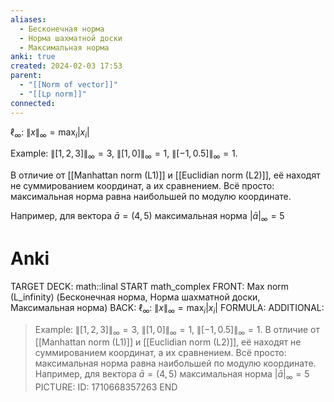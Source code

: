 ```yaml
---
aliases:
  - Бесконечная норма
  - Норма шахматной доски
  - Максимальная норма
anki: true
created: 2024-02-03 17:53
parent:
  - "[[Norm of vector]]"
  - "[[Lp norm]]"
connected:
---
```


$\ell_\infty$: $\|x\|_\infty = \max_i |x_i|$

Example: $\|[1, 2, 3]\|_\infty = 3$, $\|[1, 0]\|_\infty = 1$, $\|[-1, 0.5]\|_\infty = 1$.

 В отличие от [[Manhattan norm (L1)]] и [[Euclidian norm (L2)]], её находят не суммированием координат, а их сравнением. Всё просто: максимальная норма равна наибольшей по модулю координате.

Например, для вектора $\bar{a}=(4, 5)$ максимальная норма $|\bar{a}|_∞=5$

# Anki
TARGET DECK: math::linal
START
math_complex
FRONT: Max norm (L_infinity) (Бесконечная норма, Норма шахматной доски, Максимальная норма)
BACK: $\ell_\infty$: $\|x\|_\infty = \max_i |x_i|$
FORMULA: 
ADDITIONAL:
> Example: $\|[1, 2, 3]\|_\infty = 3$, $\|[1, 0]\|_\infty = 1$, $\|[-1, 0.5]\|_\infty = 1$.
 > В отличие от [[Manhattan norm (L1)]] и [[Euclidian norm (L2)]], её находят не суммированием координат, а их сравнением. Всё просто: максимальная норма равна наибольшей по модулю координате.
> Например, для вектора $\bar{a}=(4, 5)$ максимальная норма $|\bar{a}|_∞=5$
PICTURE:
ID: 1710668357263
END












